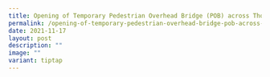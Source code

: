 ```yaml
---
title: Opening of Temporary Pedestrian Overhead Bridge (POB) across Thomson Road
permalink: /opening-of-temporary-pedestrian-overhead-bridge-pob-across-thomson-road/
date: 2021-11-17
layout: post
description: ""
image: ""
variant: tiptap
---
```

